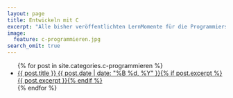 ```yaml
---
layout: page
title: Entwickeln mit C
excerpt: "Alle bisher veröffentlichten LernMomente für die Programmiersprache C."
image:
  feature: c-programmieren.jpg
search_omit: true
---
```


<ul class="post-list">
{% for post in site.categories.c-programmieren %} 
  <li><article><a href="{{ site.url }}{{ post.url }}">{{ post.title }} <span class="entry-date"><time datetime="{{ post.date | date_to_xmlschema }}">{{ post.date | date: "%B %d, %Y" }}</time></span>{% if post.excerpt %} <span class="excerpt">{{ post.excerpt }}</span>{% endif %}</a></article></li>
{% endfor %}
</ul>
